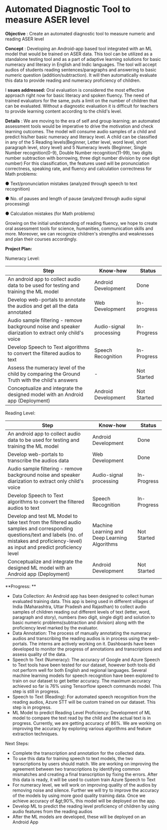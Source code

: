 # **Automated Diagnostic Tool to measure ASER level**

**Objective** : Create an automated diagnostic tool to measure numeric and reading ASER level

**Concept** : Developing an Android-app based tool integrated with an ML model that would be trained on ASER data. This tool can be utilized as a standalone testing tool and as a part of adaptive learning solutions for basic numeracy and literacy in English and Indic languages. The tool will accept audios of students reading sentences/paragraphs and answering to basic numeric question (addition/subtraction). It will then automatically evaluate this data to provide reading and numeracy proficiency of children.

I **ssues addressed:**  Oral evaluation is considered the most effective approach right now for basic literacy and spoken fluency. The need of trained evaluators for the same, puts a limit on the number of children that can be evaluated. Without a diagnostic evaluation it is difficult for teachers to provide learning content according to the child&#39;s level.

**Details** : We are moving to the era of self and group learning; an automated assessment tools would be imperative to drive the motivation and check learning outcomes. The model will consume audio samples of a child and predict his/her basic numeracy and literacy level. A child can be classified in any of the 5 Reading levels(Beginner, Letter level, word level, short paragraph level, story level) and 5 Numeracy levels (Beginner, Single Number recognition(0-9), Double Number recognition(11-99), two digits number subtraction with borrowing, three digit number division by one digit number) For this classification, the features used will be pronunciation correctness, speaking rate, and fluency and calculation correctness for Math problems:

● Text/pronunciation mistakes (analyzed through speech to text recognition)

● No. of pauses and length of pause (analyzed through audio signal processing)

● Calculation mistakes (for Math problems)

Growing on the initial understanding of reading fluency, we hope to create oral assessment tools for science, humanities, communication skills and more. Moreover, we can recognize children&#39;s strengths and weaknesses and plan their courses accordingly.

**Project Plan:**

Numeracy Level:

| Step | Know-how | Status |
| --- | --- | --- |
| An android app to collect audio data to be used for testing and training the ML model | Android Development | Done |
| Develop web-portals to annotate the audios and get all the data annotated | Web Development | In-progress |
| Audio sample filtering - remove background noise and speaker diarization to extract only child&#39;s voice | Audio-signal processing | In-Progress |
| Develop Speech to Text algorithms to convert the filtered audios to text | Speech Recognition | In-Progress |
| Assess the numeracy level of the child by comparing the Ground Truth with the child&#39;s answers | - | Not Started |
| Conceptualize and integrate the designed model with an Android app (Deployment) | Android Development | Not Started |

Reading Level:

| Step | Know-how | Status |
| --- | --- | --- |
| An android app to collect audio data to be used for testing and training the ML model | Android Development | Done |
| Develop web-portals to transcribe the audios data | Web Development | Done |
| Audio sample filtering - remove background noise and speaker diarization to extract only child&#39;s voice | Audio-signal processing | In-Progress |
| Develop Speech to Text algorithms to convert the filtered audios to text | Speech Recognition | In-Progress |
| Develop and test ML Model to take text from the filtered audio samples and corresponding questions/text and labels (no. of mistakes and proficiency-level) as input and predict proficiency level | Machine Learning and Deep Learning Algorithms | Not Started |
| Conceptualize and integrate the designed ML model with an Android app (Deployment) | Android Development | Not Started |

**Progress: **

- Data Collection: An Android app has been designed to collect human evaluated training data. This app is being used in different villages of India (Maharashtra, Uttar Pradesh and Rajasthan) to collect audio samples of children reading out different levels of text (letter, word, paragraph and story), numbers (two digit, single digit) and solution to basic numeric problems(subtraction and division) along with the proficiency level marked by the evaluator.
- Data Annotation: The process of manually annotating the numeracy audios and transcribing the reading audios is in process using the web-portals. The interns are actively working on it. Dashboards have been developed to monitor the progress of annotations and transcriptions and assess quality of the data.
- Speech to Text (Numeracy): The accuracy of Google and Azure Speech to Text tools have been tested for our dataset, however both tools did not perform well for both English and regional languages. Several machine learning models for speech recognition have been explored to train on our dataset to get better accuracy. The maximum accuracy achieved so far is 76% using Tensorflow speech commands model. This step is still in progress.
- Speech to Text (Reading): For automated speech recognition from the reading audios, Azure STT will be custom trained on our dataset. This step is in progress.
- ML Model to predict Reading Level Proficiency: Development of ML model to compare the text read by the child and the actual text is in progress. Currently, we are getting accuracy of 86%. We are working on improving the accuracy by exploring various algorithms and feature extraction techniques.

Next Steps:

- Complete the transcription and annotation for the collected data.
- To use this data for training speech to text models, the two transcriptions by users should match. We are working on improving the agreement between two transcriptions by identifying common mismatches and creating a final transcription by fixing the errors. After this data is ready, it will be used to custom train Azure Speech to Text
- For numeracy level, we will work on improving quality of the audios by removing noise and silence. Further we will try to improve the accuracy of the models by using more good quality training data. Once we achieve accuracy of \&gt;90%, this model will be deployed on the app.
- Develop ML to predict the reading level proficiency of children by using audio features from the reading audios
- After the ML models are developed, these will be deployed on an Android App
